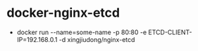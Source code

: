 # docker-nginx-etcd
- docker run --name=some-name -p 80:80 -e ETCD-CLIENT-IP=192.168.0.1 -d xingjiudong/nginx-etcd
